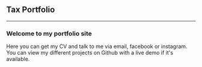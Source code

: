 ## **Tax Portfolio**
---
### Welcome to my portfolio site
Here you can get my CV and talk to me via email, facebook or instagram.\
You can view my different projects on Github with a live demo if it's available.
